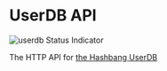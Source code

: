 # UserDB API
![userdb Status Indicator](https://argocd.hashbang.sh/api/badge?name=userdb-api)

The HTTP API for [the Hashbang UserDB](https://github.com/hashbang/userdb/)
